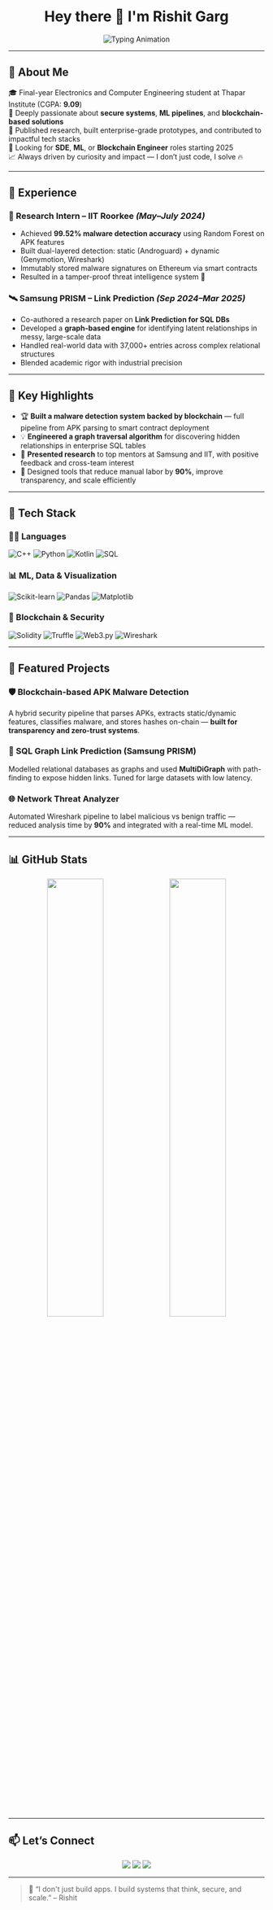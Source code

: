 <h1 align="center">Hey there 👋 I'm Rishit Garg</h1>

<p align="center">
  <img src="https://readme-typing-svg.herokuapp.com?font=Fira+Code&weight=500&size=22&duration=4000&pause=1000&center=true&vCenter=true&multiline=true&width=600&lines=🚀+ECE+Final-Year+Student+%7C+ML+%7C+Blockchain+%7C+Android;🔬+Research+Intern+at+IIT+Roorkee;🛰️+Samsung+PRISM+Link+Prediction;💼+Ready+for+Tech+Roles+%7C+Always+Building!" alt="Typing Animation" />
</p>

---

## 🌟 About Me

🎓 Final-year Electronics and Computer Engineering student at Thapar Institute (CGPA: **9.09**)  
🧠 Deeply passionate about **secure systems**, **ML pipelines**, and **blockchain-based solutions**  
🔬 Published research, built enterprise-grade prototypes, and contributed to impactful tech stacks  
💼 Looking for **SDE**, **ML**, or **Blockchain Engineer** roles starting 2025  
📈 Always driven by curiosity and impact — I don’t just code, I solve 🔥

---

## 💼 Experience

### 🧪 Research Intern – IIT Roorkee *(May–July 2024)*  
- Achieved **99.52% malware detection accuracy** using Random Forest on APK features  
- Built dual-layered detection: static (Androguard) + dynamic (Genymotion, Wireshark)  
- Immutably stored malware signatures on Ethereum via smart contracts  
- Resulted in a tamper-proof threat intelligence system 🚨

### 🛰️ Samsung PRISM – Link Prediction *(Sep 2024–Mar 2025)*  
- Co-authored a research paper on **Link Prediction for SQL DBs**  
- Developed a **graph-based engine** for identifying latent relationships in messy, large-scale data  
- Handled real-world data with 37,000+ entries across complex relational structures  
- Blended academic rigor with industrial precision

---

## 🧠 Key Highlights

- 🏆 **Built a malware detection system backed by blockchain** — full pipeline from APK parsing to smart contract deployment  
- 💡 **Engineered a graph traversal algorithm** for discovering hidden relationships in enterprise SQL tables  
- 💬 **Presented research** to top mentors at Samsung and IIT, with positive feedback and cross-team interest  
- 🧩 Designed tools that reduce manual labor by **90%**, improve transparency, and scale efficiently

---

## 🔧 Tech Stack

### 👨‍💻 Languages
![C++](https://img.shields.io/badge/C++-00599C?style=for-the-badge&logo=cplusplus)
![Python](https://img.shields.io/badge/Python-FFD43B?style=for-the-badge&logo=python&logoColor=blue)
![Kotlin](https://img.shields.io/badge/Kotlin-7F52FF?style=for-the-badge&logo=kotlin)
![SQL](https://img.shields.io/badge/SQL-4479A1?style=for-the-badge&logo=postgresql)

### 📊 ML, Data & Visualization
![Scikit-learn](https://img.shields.io/badge/scikit--learn-F7931E?style=for-the-badge)
![Pandas](https://img.shields.io/badge/pandas-150458?style=for-the-badge)
![Matplotlib](https://img.shields.io/badge/matplotlib-3776AB?style=for-the-badge)

### 🔗 Blockchain & Security
![Solidity](https://img.shields.io/badge/solidity-363636?style=for-the-badge)
![Truffle](https://img.shields.io/badge/truffle-5E3C60?style=for-the-badge)
![Web3.py](https://img.shields.io/badge/Web3.py-333333?style=for-the-badge)
![Wireshark](https://img.shields.io/badge/Wireshark-1679A7?style=for-the-badge)

---

## 📂 Featured Projects

### 🛡️ Blockchain-based APK Malware Detection  
A hybrid security pipeline that parses APKs, extracts static/dynamic features, classifies malware, and stores hashes on-chain — **built for transparency and zero-trust systems**.

### 🔗 SQL Graph Link Prediction (Samsung PRISM)  
Modelled relational databases as graphs and used **MultiDiGraph** with path-finding to expose hidden links. Tuned for large datasets with low latency.

### 🌐 Network Threat Analyzer  
Automated Wireshark pipeline to label malicious vs benign traffic — reduced analysis time by **90%** and integrated with a real-time ML model.

---

## 📊 GitHub Stats

<p align="center">
  <img src="https://github-readme-stats.vercel.app/api?username=LovingRishit&show_icons=true&theme=radical" width="47%" />
  <img src="https://github-readme-streak-stats.herokuapp.com?user=LovingRishit&theme=radical" width="47%" />
</p>

---

## 📫 Let’s Connect

<p align="center">
  <a href="mailto:rgarg4_be22@thapar.edu"><img src="https://img.shields.io/badge/-Email-D14836?style=for-the-badge&logo=gmail&logoColor=white" /></a>
  <a href="https://linkedin.com/in/rishit-garg-59730622b"><img src="https://img.shields.io/badge/-LinkedIn-blue?style=for-the-badge&logo=linkedin&logoColor=white" /></a>
  <a href="https://github.com/LovingRishit"><img src="https://img.shields.io/badge/-GitHub-333333?style=for-the-badge&logo=github&logoColor=white" /></a>
</p>

---

> 🚀 “I don't just build apps. I build systems that think, secure, and scale.” – Rishit

